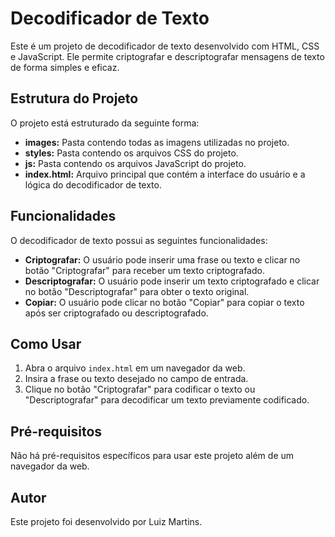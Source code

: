 # Decodificador de Texto

Este é um projeto de decodificador de texto desenvolvido com HTML, CSS e JavaScript. Ele permite criptografar e descriptografar mensagens de texto de forma simples e eficaz.

## Estrutura do Projeto

O projeto está estruturado da seguinte forma:

- **images:** Pasta contendo todas as imagens utilizadas no projeto.
- **styles:** Pasta contendo os arquivos CSS do projeto.
- **js:** Pasta contendo os arquivos JavaScript do projeto.
- **index.html:** Arquivo principal que contém a interface do usuário e a lógica do decodificador de texto.

## Funcionalidades

O decodificador de texto possui as seguintes funcionalidades:

- **Criptografar:** O usuário pode inserir uma frase ou texto e clicar no botão "Criptografar" para receber um texto criptografado.
- **Descriptografar:** O usuário pode inserir um texto criptografado e clicar no botão "Descriptografar" para obter o texto original.
- **Copiar:** O usuário pode clicar no botão "Copiar" para copiar o texto após ser criptografado ou descriptografado.

## Como Usar

1. Abra o arquivo `index.html` em um navegador da web.
2. Insira a frase ou texto desejado no campo de entrada.
3. Clique no botão "Criptografar" para codificar o texto ou "Descriptografar" para decodificar um texto previamente codificado.

## Pré-requisitos

Não há pré-requisitos específicos para usar este projeto além de um navegador da web.

## Autor

Este projeto foi desenvolvido por Luiz Martins.
